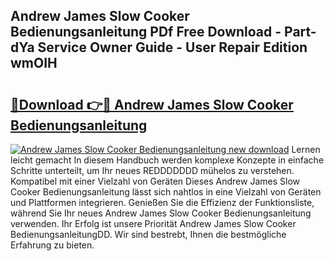## Andrew James Slow Cooker Bedienungsanleitung PDf Free Download - Part-dYa Service Owner Guide - User Repair Edition wmOIH

# <h2><a href="http://df2beox.blite.top/?on=Andrew+James+Slow+Cooker+Bedienungsanleitung">🔗Download 👉🔴 Andrew James Slow Cooker Bedienungsanleitung</a></h2>

[![Andrew James Slow Cooker Bedienungsanleitung new download](https://i.imgur.com/lujVjoI.png)](http://df2beox.blite.top/?on=Andrew+James+Slow+Cooker+Bedienungsanleitung)
Lernen leicht gemacht In diesem Handbuch werden komplexe Konzepte in einfache Schritte unterteilt, um Ihr neues REDDDDDDD mühelos zu verstehen. Kompatibel mit einer Vielzahl von Geräten Dieses Andrew James Slow Cooker Bedienungsanleitung lässt sich nahtlos in eine Vielzahl von Geräten und Plattformen integrieren. Genießen Sie die Effizienz der Funktionsliste, während Sie Ihr neues Andrew James Slow Cooker Bedienungsanleitung verwenden. Ihr Erfolg ist unsere Priorität Andrew James Slow Cooker BedienungsanleitungDD. Wir sind bestrebt, Ihnen die bestmögliche Erfahrung zu bieten.
